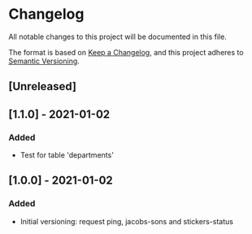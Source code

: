 # Changelog
All notable changes to this project will be documented in this file.

The format is based on [Keep a Changelog](https://keepachangelog.com/en/1.0.0/),
and this project adheres to [Semantic Versioning](https://semver.org/spec/v2.0.0.html).

## [Unreleased]

## [1.1.0] - 2021-01-02
### Added
- Test for table 'departments'

## [1.0.0] - 2021-01-02
### Added
- Initial versioning: request ping, jacobs-sons and stickers-status
